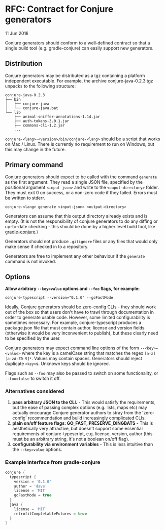 # RFC: Contract for Conjure generators

11 Jun 2018

Conjure generators should conform to a well-defined contract so that a single build tool (e.g. gradle-conjure) can easily support new generators.

## Distribution

Conjure generators may be distributed as a tgz containing a platform independent executable. For example, the archive conjure-java-0.2.3.tgz unpacks to the following structure:

```
conjure-java-0.2.3
├── bin
│   ├── conjure-java
│   └── conjure-java.bat
└── lib
    ├── animal-sniffer-annotations-1.14.jar
    ├── auth-tokens-3.0.1.jar
    ├── commons-cli-1.2.jar
    ...
```

`conjure-<lang>-<version>/bin/conjure-<lang>` should be a script that works on Mac / Linux. There is currently no requirement to run on Windows, but this may change in the future.

## Primary command

Conjure generators should expect to be called with the command `generate` as the first argument. They read a single JSON file, specified by the positional argument `<input-json>` and write to the `<ouput-directory>` folder. They must exit 0 on success, or a non-zero code if they failed.  Errors must be written to stderr.

```
conjure-<lang> generate <input-json> <output-directory>
```

Generators can assume that this output directory already exists and is empty. (It is not the responsibility of conjure generators to do any diffing or up-to-date checking - this should be done by a higher level build tool, like [gradle-conjure](https://github.com/palantir/gradle-conjure).)

Generators should not produce `.gitignore` files or any files that would only make sense if checked in to a repository.

Generators are free to implement any other behaviour if the `generate` command is not invoked.

## Options

**Allow arbitrary `--key=value` options and `--foo` flags, for example:**

```
conjure-typescript --version="0.1.0" --goFastMode
```

Ideally, Conjure generators should be zero-config CLIs - they should work out of the box so that users don't have to trawl through documentation in order to generate usable code.  However, some limited configurability is sometimes necessary.  For example, conjure-typescript produces a package.json file that must contain author, license and version fields (otherwise it would be very inconvenient to publish), but these clearly need to be specified by the user.

Conjure generators may expect command line options of the form `--<key>=<value>` where the key is a camelCase string that matches the regex `[a-z][a-zA-Z0-9]*`. Values may contain spaces. Generators should reject duplicate `<key>`s. Unknown keys should be ignored.

Flags such as `--foo` may also be passed to switch on some functionality, or `--foo=false` to switch it off.

### Alternatives considered

1. **pass arbitrary JSON to the CLI.** - This would satisfy the requirements, but the ease of passing complex options (e.g. lists, maps etc) may actually encourage Conjure generator authors to stray from the 'zero-config' recommendation and build increasingly complicated CLIs.
2. **plain on/off feature flags: GO_FAST, PRESERVE_DINGBATS** - This is aesthetically very attractive, but doesn't support some essential requirements of conjure-typescript, e.g. license, version, author (this must be an arbitrary string, it's not a boolean on/off flag).
3. **configurability via environment variables** - This is less intuitive than the `--key=value` options.

### Example interface from gradle-conjure

```groovy
conjure {
  typescript {
    version = '0.1.0'
    author = 'dave'
    license = 'MIT'
    goFastMode = true
  }
  java {
    license = 'MIT'
    retrofitCompletableFutures = true
  }
}
```
